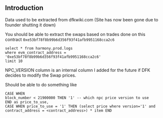 ## Introduction
Data used to be extracted from dfkwiki.com (Site has now been gone due to founder shutting it down)

You should be able to extract the swaps based on trades done on this contract `0xe53bf78f8b99b6d356f93f41afb9951168cca2c6`

```
select * from harmony.prod.logs
where evm_contract_address = '0xe53bf78f8b99b6d356f93f41afb9951168cca2c6'
limit 10
```

NPC_VERSION column is an internal column I added for the future if DFK decides to modify the Swap prices.

Should be able to do something like

```
CASE WHEN
block_number < 21900000 THEN '1' -- which npc price version to use
END as price_to_use,
CASE WHEN price_to_use = '1' THEN (select price where version='1' and contract_address = <contract_address>) * item END
```
